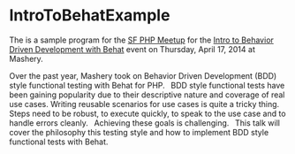 IntroToBehatExample
===================

The is a sample program for the [SF PHP Meetup](http://www.meetup.com/sf-php/) for the [Intro to Behavior Driven Development with Behat](http://www.meetup.com/sf-php/events/169678302/) event on Thursday, April 17, 2014 at Mashery.

Over the past year, Mashery took on Behavior Driven Development (BDD) style functional testing with Behat for PHP.  BDD style functional tests have been gaining popularity due to their descriptive nature and coverage of real use cases. Writing reusable scenarios for use cases is quite a tricky thing.  Steps need to be robust, to execute quickly, to speak to the use case and to handle errors cleanly.  Achieving these goals is challenging.  This talk will cover the philosophy this testing style and how to implement BDD style functional tests with Behat. 
